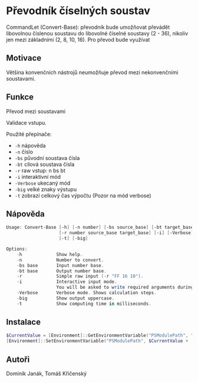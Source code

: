 # Převodník číselných soustav

CommandLet (Convert-Base): převodník bude umožňovat převádět libovolnou číslenou 
soustavu do libovolné číselné soustavy (2 - 36), nikoliv jen mezi základními (2, 8, 10, 16).
Pro převod bude využívat 

## Motivace

Většina konvenčních nástrojů neumožňuje převod mezi nekonvenčními soustavami.

## Funkce

Převod mezi soustavami

Validace vstupu. 

Použité přepínače:
  - `-h` nápověda
  - `-n` číslo
  - `-bs` původní soustava čísla
  - `-bt` cílová soustava čísla
  - `-r` raw vstup: n bs bt
  - `-i` interaktivní mód
  - `-Verbose` ukecaný mód
  - `-big` velké znaky výstupu
  - `-t` zobrazí celkový čas výpočtu (Pozor na mód verbose)

## Nápověda

```powershell
Usage: Convert-Base [-h] [-n number] [-bs source_base] [-bt target_base]
                    [-r number source_base target_base] [-i] [-Verbose]
					[-t] [-big]

Options:
    -h             Show help.
    -n             Number to convert.
    -bs base       Input number base.
    -bt base       Output number base.
    -r             Simple raw input (-r "FF 16 10").
    -i             Interactive input mode. 
                   You will be asked to write required arguments during runtime.
    -Verbose       Verbose mode. Shows calculation steps.
    -big           Show output uppercase.
    -t             Show computing time in milliseconds.
```

## Instalace

```powershell
$CurrentValue = [Environment]::GetEnvironmentVariable("PSModulePath", "Machine")
[Environment]::SetEnvironmentVariable("PSModulePath", $CurrentValue + [System.IO.Path]::PathSeparator + "C:\Path\To\This\Repository", "Machine")
```


## Autoři

Dominik Janák, Tomáš Křičenský
